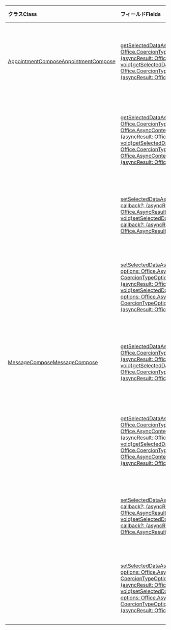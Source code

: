 | <span data-ttu-id="47357-101">クラス</span><span class="sxs-lookup"><span data-stu-id="47357-101">Class</span></span> | <span data-ttu-id="47357-102">フィールド</span><span class="sxs-lookup"><span data-stu-id="47357-102">Fields</span></span> | <span data-ttu-id="47357-103">説明</span><span class="sxs-lookup"><span data-stu-id="47357-103">Description</span></span> |
|:---|:---|:---|
|[<span data-ttu-id="47357-104">AppointmentCompose</span><span class="sxs-lookup"><span data-stu-id="47357-104">AppointmentCompose</span></span>](/javascript/api/outlook/outlook.appointmentcompose)|[<span data-ttu-id="47357-105">getSelectedDataAsync(coercionType: Office.CoercionType \| string, callback: (asyncResult: Office.AsyncResult <string> ) => void)</span><span class="sxs-lookup"><span data-stu-id="47357-105">getSelectedDataAsync(coercionType: Office.CoercionType \| string, callback: (asyncResult: Office.AsyncResult<string>) => void)</span></span>](/javascript/api/outlook/outlook.appointmentcompose#getselecteddataasync-coerciontype--callback--asyncresult-)|<span data-ttu-id="47357-106">メッセージの件名または本文から非同期的に選択したデータを返します。</span><span class="sxs-lookup"><span data-stu-id="47357-106">Asynchronously returns selected data from the subject or body of a message.</span></span>|
||[<span data-ttu-id="47357-107">getSelectedDataAsync(coercionType: Office.CoercionType \| string, options: Office.AsyncContextOptions, callback: (asyncResult: Office.AsyncResult <any> ) => void)</span><span class="sxs-lookup"><span data-stu-id="47357-107">getSelectedDataAsync(coercionType: Office.CoercionType \| string, options: Office.AsyncContextOptions, callback: (asyncResult: Office.AsyncResult<any>) => void)</span></span>](/javascript/api/outlook/outlook.appointmentcompose#getselecteddataasync-coerciontype--options--callback--asyncresult-)|<span data-ttu-id="47357-108">メッセージの件名または本文から非同期的に選択したデータを返します。</span><span class="sxs-lookup"><span data-stu-id="47357-108">Asynchronously returns selected data from the subject or body of a message.</span></span>|
||[<span data-ttu-id="47357-109">setSelectedDataAsync(data: string, callback?: (asyncResult: Office.AsyncResult ) => <void> void)</span><span class="sxs-lookup"><span data-stu-id="47357-109">setSelectedDataAsync(data: string, callback?: (asyncResult: Office.AsyncResult<void>) => void)</span></span>](/javascript/api/outlook/outlook.appointmentcompose#setselecteddataasync-data--callback--asyncresult-)|<span data-ttu-id="47357-110">メッセージの本文または件名に非同期的にデータを挿入します。</span><span class="sxs-lookup"><span data-stu-id="47357-110">Asynchronously inserts data into the body or subject of a message.</span></span>|
||[<span data-ttu-id="47357-111">setSelectedDataAsync(data: string, options: Office.AsyncContextOptions & CoercionTypeOptions, callback?: (asyncResult: Office.AsyncResult <void> ) => void)</span><span class="sxs-lookup"><span data-stu-id="47357-111">setSelectedDataAsync(data: string, options: Office.AsyncContextOptions & CoercionTypeOptions, callback?: (asyncResult: Office.AsyncResult<void>) => void)</span></span>](/javascript/api/outlook/outlook.appointmentcompose#setselecteddataasync-data--options--callback--asyncresult-)|<span data-ttu-id="47357-112">メッセージの本文または件名に非同期的にデータを挿入します。</span><span class="sxs-lookup"><span data-stu-id="47357-112">Asynchronously inserts data into the body or subject of a message.</span></span>|
|[<span data-ttu-id="47357-113">MessageCompose</span><span class="sxs-lookup"><span data-stu-id="47357-113">MessageCompose</span></span>](/javascript/api/outlook/outlook.messagecompose)|[<span data-ttu-id="47357-114">getSelectedDataAsync(coercionType: Office.CoercionType \| string, callback: (asyncResult: Office.AsyncResult <any> ) => void)</span><span class="sxs-lookup"><span data-stu-id="47357-114">getSelectedDataAsync(coercionType: Office.CoercionType \| string, callback: (asyncResult: Office.AsyncResult<any>) => void)</span></span>](/javascript/api/outlook/outlook.messagecompose#getselecteddataasync-coerciontype--callback--asyncresult-)|<span data-ttu-id="47357-115">メッセージの件名または本文から非同期的に選択したデータを返します。</span><span class="sxs-lookup"><span data-stu-id="47357-115">Asynchronously returns selected data from the subject or body of a message.</span></span>|
||[<span data-ttu-id="47357-116">getSelectedDataAsync(coercionType: Office.CoercionType \| string, options: Office.AsyncContextOptions, callback: (asyncResult: Office.AsyncResult <any> ) => void)</span><span class="sxs-lookup"><span data-stu-id="47357-116">getSelectedDataAsync(coercionType: Office.CoercionType \| string, options: Office.AsyncContextOptions, callback: (asyncResult: Office.AsyncResult<any>) => void)</span></span>](/javascript/api/outlook/outlook.messagecompose#getselecteddataasync-coerciontype--options--callback--asyncresult-)|<span data-ttu-id="47357-117">メッセージの件名または本文から非同期的に選択したデータを返します。</span><span class="sxs-lookup"><span data-stu-id="47357-117">Asynchronously returns selected data from the subject or body of a message.</span></span>|
||[<span data-ttu-id="47357-118">setSelectedDataAsync(data: string, callback?: (asyncResult: Office.AsyncResult ) => <void> void)</span><span class="sxs-lookup"><span data-stu-id="47357-118">setSelectedDataAsync(data: string, callback?: (asyncResult: Office.AsyncResult<void>) => void)</span></span>](/javascript/api/outlook/outlook.messagecompose#setselecteddataasync-data--callback--asyncresult-)|<span data-ttu-id="47357-119">メッセージの本文または件名に非同期的にデータを挿入します。</span><span class="sxs-lookup"><span data-stu-id="47357-119">Asynchronously inserts data into the body or subject of a message.</span></span>|
||[<span data-ttu-id="47357-120">setSelectedDataAsync(data: string, options: Office.AsyncContextOptions & CoercionTypeOptions, callback?: (asyncResult: Office.AsyncResult <void> ) => void)</span><span class="sxs-lookup"><span data-stu-id="47357-120">setSelectedDataAsync(data: string, options: Office.AsyncContextOptions & CoercionTypeOptions, callback?: (asyncResult: Office.AsyncResult<void>) => void)</span></span>](/javascript/api/outlook/outlook.messagecompose#setselecteddataasync-data--options--callback--asyncresult-)|<span data-ttu-id="47357-121">メッセージの本文または件名に非同期的にデータを挿入します。</span><span class="sxs-lookup"><span data-stu-id="47357-121">Asynchronously inserts data into the body or subject of a message.</span></span>|

